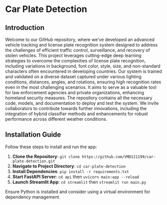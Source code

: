 # Car Plate Detection

## Introduction
Welcome to our GitHub repository, where we've developed an advanced vehicle tracking and license plate recognition system designed to address the challenges of efficient traffic control, surveillance, and recovery of stolen vehicles. This project leverages cutting-edge deep learning strategies to overcome the complexities of license plate recognition, including variations in background, font color, style, size, and non-standard characters often encountered in developing countries.
Our system is trained and validated on a diverse dataset captured under various lighting conditions, distances, angles, and rotations, ensuring high recognition rates even in the most challenging scenarios. It aims to serve as a valuable tool for law enforcement agencies and private organizations, enhancing homeland security measures.
The repository contains all the necessary code, models, and documentation to deploy and test the system. We invite collaborators to contribute towards further innovations, including the integration of hybrid classifier methods and enhancements for robust performance across different weather conditions.
## Installation Guide
 
Follow these steps to install and run the app:
 
1. **Clone the Repository**: `git clone https://github.com/VMD121199/car-plate-detection.git`
2. **Navigate to Project Directory**: `cd car-plate-detection`
3. **Install Dependencies**: `pip install -r requirements.txt`
4. **Start FastAPI Server**: `cd api` then `uvicorn main:app --reload`
5. **Launch Streamlit App**: `cd streamlit` then `streamlit run main.py`
 
Ensure Python is installed and consider using a virtual environment for dependency management.
